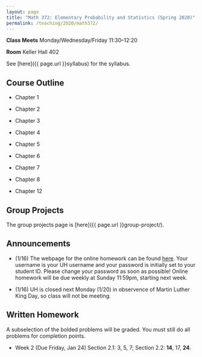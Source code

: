 ```yaml
---
layout: page
title: "Math 372: Elementary Probability and Statistics (Spring 2020)"
permalink: /teaching/2020/math372/
---
```


**Class Meets** Monday/Wednesday/Friday 11:30–12:20

**Room** Keller Hall 402

See [here]({{ page.url }}syllabus) for the syllabus.

Course Outline
------

* Chapter 1

* Chapter 2

* Chapter 3

* Chapter 4

* Chapter 5

* Chapter 6

* Chapter 7

* Chapter 8

* Chapter 12

Group Projects
-----

The group projects page is [here]({{ page.url }}group-project/).

Announcements
-------------

* (1/16) The webpage for the online homework can be found [here](https://webwork.oer.hawaii.edu/webwork2/Math_372_Spring_2020_Williams/). Your username is your UH username and your password is initially set to your student ID. Please change your password as soon as possible! Online homework will be due weekly at Sunday 11:59pm, starting next week.

* (1/16) UH is closed next Monday (1/20) in observence of Martin Luther King Day, so class will not be meeting.


Written Homework
-------

A subselection of the bolded problems will be graded. You must still do all problems for completion points.

* Week 2 (Due Friday, Jan 24) Section 2.1: 3, 5, 7; Section 2.2: **14**, 17, **24**. <!--Section 2.3: 30, **36**; Section 2.4: **49**, **56**, 57.-->